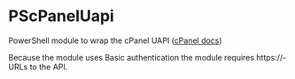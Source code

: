 # PScPanelUapi

PowerShell module to wrap the cPanel UAPI ([cPanel docs](https://documentation.cpanel.net/display/DD/Guide+to+UAPI))

Because the module uses Basic authentication the module requires https://-URLs to the API.


